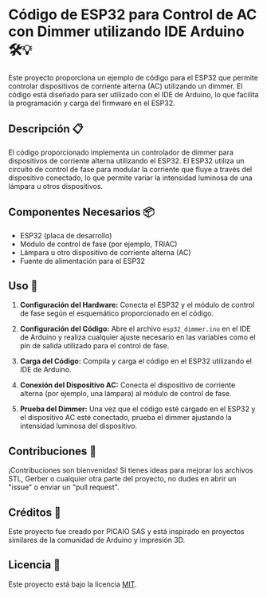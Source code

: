 # Código de ESP32 para Control de AC con Dimmer utilizando IDE Arduino 🛠️💡

Este proyecto proporciona un ejemplo de código para el ESP32 que permite controlar dispositivos de corriente alterna (AC) utilizando un dimmer. El código está diseñado para ser utilizado con el IDE de Arduino, lo que facilita la programación y carga del firmware en el ESP32.

## Descripción 📋

El código proporcionado implementa un controlador de dimmer para dispositivos de corriente alterna utilizando el ESP32. El ESP32 utiliza un circuito de control de fase para modular la corriente que fluye a través del dispositivo conectado, lo que permite variar la intensidad luminosa de una lámpara u otros dispositivos.

## Componentes Necesarios 📦

- ESP32 (placa de desarrollo)
- Módulo de control de fase (por ejemplo, TRIAC)
- Lámpara u otro dispositivo de corriente alterna (AC)
- Fuente de alimentación para el ESP32

## Uso 📝

1. **Configuración del Hardware:** Conecta el ESP32 y el módulo de control de fase según el esquemático proporcionado en el código.

2. **Configuración del Código:** Abre el archivo `esp32_dimmer.ino` en el IDE de Arduino y realiza cualquier ajuste necesario en las variables como el pin de salida utilizado para el control de fase.

3. **Carga del Código:** Compila y carga el código en el ESP32 utilizando el IDE de Arduino.

4. **Conexión del Dispositivo AC:** Conecta el dispositivo de corriente alterna (por ejemplo, una lámpara) al módulo de control de fase.

5. **Prueba del Dimmer:** Una vez que el código esté cargado en el ESP32 y el dispositivo AC esté conectado, prueba el dimmer ajustando la intensidad luminosa del dispositivo.

## Contribuciones 🚀

¡Contribuciones son bienvenidas! Si tienes ideas para mejorar los archivos STL, Gerber o cualquier otra parte del proyecto, no dudes en abrir un "issue" o enviar un "pull request".

## Créditos 🙌

Este proyecto fue creado por PICAIO SAS y está inspirado en proyectos similares de la comunidad de Arduino y impresión 3D.

## Licencia 📝

Este proyecto está bajo la licencia [MIT](LICENSE).
